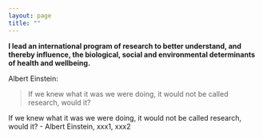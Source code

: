 ```yaml
---
layout: page
title: ""
---
```


**I lead an international program of research to better understand, and thereby influence, the biological, social and environmental determinants of health and wellbeing.** 

Albert Einstein:
> If we knew what it was we were doing, it would not be called research, would it?

<html>
    <div class="overlay-intro"></div>
    <div class="intro-content display-table">
      <div class="table-cell">
        <div class="container">
          <p class="intro-subtitle"><span class="text-slider-items">If we knew what it was we were doing, it would not be called research, would it? - Albert Einstein, xxx1, xxx2</span><strong class="text-slider"></strong></p>
        </div>
      </div>
    </div>
</html>
